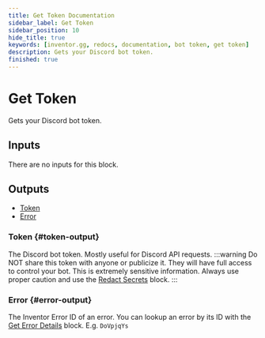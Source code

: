```yaml
---
title: Get Token Documentation
sidebar_label: Get Token
sidebar_position: 10
hide_title: true
keywords: [inventor.gg, redocs, documentation, bot token, get token]
description: Gets your Discord bot token.
finished: true
---
```

# Get Token
Gets your Discord bot token.

## Inputs
There are no inputs for this block.


## Outputs

- [Token](#token-output)
- [Error](#error-output)

### Token {#token-output}
The Discord bot token. Mostly useful for Discord API requests.
:::warning
Do NOT share this token with anyone or publicize it. They will have full access to control your bot. This is extremely sensitive information. Always use proper caution and use the [Redact Secrets](/inventor-reference/blocks/utilities/redact-secrets) block.
:::
### Error {#error-output}
The Inventor Error ID of an error. You can lookup an error by its ID with the [Get Error Details](/inventor-reference/blocks/utilities/get-error-details) block. E.g. `DoVpjqYs`